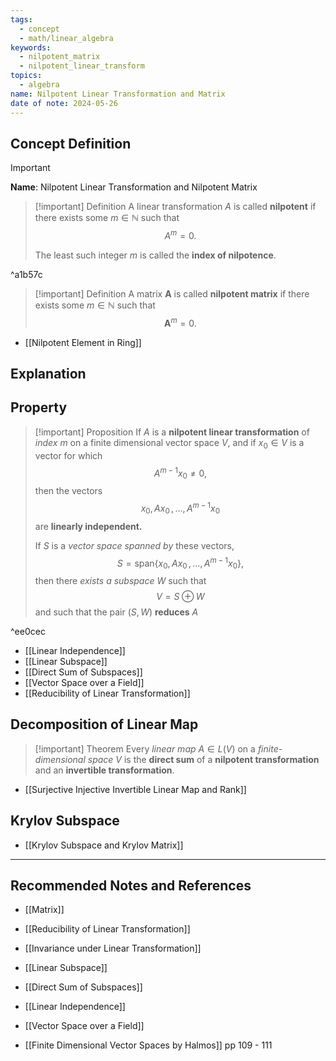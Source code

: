 ```yaml
---
tags:
  - concept
  - math/linear_algebra
keywords:
  - nilpotent_matrix
  - nilpotent_linear_transform
topics:
  - algebra
name: Nilpotent Linear Transformation and Matrix
date of note: 2024-05-26
---
```


## Concept Definition

>[!important]
>**Name**: Nilpotent Linear Transformation and Nilpotent Matrix

>[!important] Definition
>A linear transformation $A$ is called **nilpotent** if there exists some $m\in \mathbb{N}$ such that $$A^m = 0.$$
>
>The least such integer $m$ is called the **index of nilpotence**.

^a1b57c


>[!important] Definition
>A matrix $\boldsymbol{A}$ is called **nilpotent matrix** if there exists some $m\in \mathbb{N}$ such that $$\boldsymbol{A}^m = 0.$$

- [[Nilpotent Element in Ring]]
## Explanation



## Property

>[!important] Proposition
>If $A$ is a **nilpotent linear transformation** of *index* $m$ on a finite dimensional vector space $V$, and if $x_{0} \in V$ is a vector for which $$A^{m-1}x_{0} \neq 0,$$
>then  the vectors
>$$
>x_{0}, Ax_{0} \,{,}\ldots{,}\, A^{m-1}x_{0}
>$$
>are **linearly independent.**
>
>If $S$ is a *vector space spanned by* these vectors, $$S = \text{span}\{ x_{0},\, Ax_{0} \,{,}\ldots{,}\, A^{m-1}x_{0} \},$$ then there *exists a subspace* $W$ such that
>$$
>V = S \oplus W
>$$ 
>and such that the pair $(S, W)$  **reduces** $A$

^ee0cec

- [[Linear Independence]]
- [[Linear Subspace]]
- [[Direct Sum of Subspaces]]
- [[Vector Space over a Field]]
- [[Reducibility of Linear Transformation]]




## Decomposition of Linear Map

>[!important] Theorem
>Every *linear map* $A \in L(V)$ on a *finite-dimensional space* $V$ is the **direct sum** of a **nilpotent transformation** and an **invertible transformation**.

- [[Surjective Injective Invertible Linear Map and Rank]]


## Krylov Subspace

- [[Krylov Subspace and Krylov Matrix]]



-----------
##  Recommended Notes and References

- [[Matrix]]

- [[Reducibility of Linear Transformation]]
- [[Invariance under Linear Transformation]]
- [[Linear Subspace]]
- [[Direct Sum of Subspaces]]
- [[Linear Independence]]
- [[Vector Space over a Field]]


- [[Finite Dimensional Vector Spaces by Halmos]] pp 109 - 111